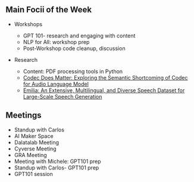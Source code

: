 ## Main Focii of the Week
- Workshops
  - GPT 101- research and engaging with content
  - NLP for All: workshop prep
  - Post-Workshop code cleanup, discussion

- Research  
  - Content: PDF processing tools in Python
  - [Codec Does Matter: Exploring the Semantic Shortcoming of Codec for Audio Language Model](https://arxiv.org/html/2408.17175v3)
  - [Emilia: An Extensive, Multilingual, and Diverse Speech Dataset for Large-Scale Speech Generation](https://emilia-dataset.github.io/Emilia-Demo-Page/)

## Meetings
- Standup with Carlos
- AI Maker Space
- Dalatalab Meeting
- Cyverse Meeting
- GRA Meeting
- Meeting with Michele: GPT101 prep
- Standup with Carlos- GPT101 prep
- GPT101 session




 
